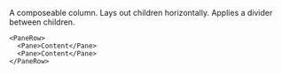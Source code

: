 A composeable column. Lays out children horizontally. Applies a divider between children.

```
<PaneRow>
  <Pane>Content</Pane>
  <Pane>Content</Pane>
</PaneRow>
```
